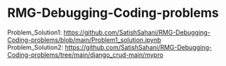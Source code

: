 # RMG-Debugging-Coding-problems
Problem_Solution1: https://github.com/SatishSahani/RMG-Debugging-Coding-problems/blob/main/Problem1_solution.ipynb
<br>
Problem_Solution2: https://github.com/SatishSahani/RMG-Debugging-Coding-problems/tree/main/django_crud-main/mypro
